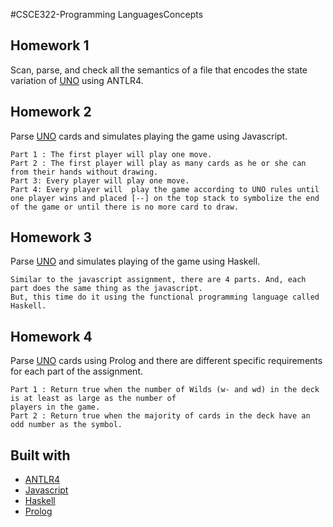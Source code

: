#CSCE322-Programming LanguagesConcepts

##  Homework 1
Scan, parse, and check all the semantics of a file that encodes the state variation of [UNO](https://en.wikipedia.org/wiki/Uno_(card_game)) using ANTLR4.

##  Homework 2
Parse [UNO](https://en.wikipedia.org/wiki/Uno_(card_game)) cards and simulates playing the game using Javascript.
```
Part 1 : The first player will play one move.
Part 2 : The first player will play as many cards as he or she can from their hands without drawing.
Part 3: Every player will play one move.
Part 4: Every player will  play the game according to UNO rules until one player wins and placed [--] on the top stack to symbolize the end of the game or until there is no more card to draw.
```


##  Homework 3
Parse  [UNO](https://en.wikipedia.org/wiki/Uno_(card_game)) and simulates playing of the game using Haskell.
```
Similar to the javascript assignment, there are 4 parts. And, each part does the same thing as the javascript.
But, this time do it using the functional programming language called Haskell.
```

##  Homework 4
Parse [UNO](https://en.wikipedia.org/wiki/Uno_(card_game)) cards using Prolog and there are different specific requirements for each part of the
assignment.
```
Part 1 : Return true when the number of Wilds (w- and wd) in the deck is at least as large as the number of
players in the game.
Part 2 : Return true when the majority of cards in the deck have an odd number as the symbol.

```
## Built with 
- [ANTLR4](https://www.antlr.org/)
- [Javascript](https://www.javascript.com/)
- [Haskell](https://www.haskell.org)
- [Prolog](http://www.swi-prolog.org/)
